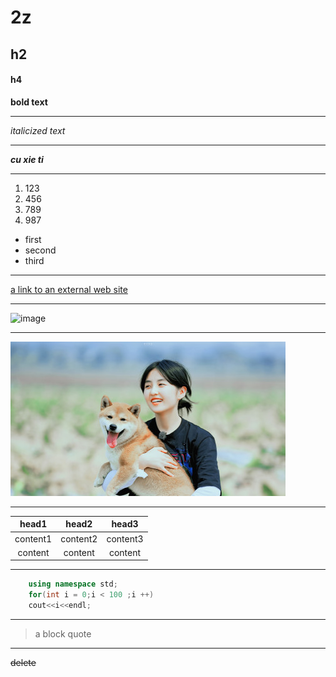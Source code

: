 # 2z
## h2
#### h4
**bold text**
****
*italicized text*
****
***cu xie ti***
****
1. 123
2. 456
3. 789
4. 987
- first
- second
- third
****
[a link to an external web site](www.baidu.com)
****
![image](https://gss0.baidu.com/-vo3dSag_xI4khGko9WTAnF6hhy/zhidao/pic/item/63d0f703918fa0ec0d994ef72d9759ee3c6ddbe9.jpg)
****
![image](./2.jpg)
****
| head1 | head2 | head3
| :-----:|:-----:|:-----:|
| content1 | content2 | content3 |
| content | content | content |
****
```cpp
    using namespace std;
    for(int i = 0;i < 100 ;i ++)
    cout<<i<<endl;
```
****
> a block quote
****
~~delete~~
